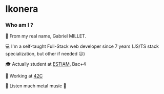 # Ikonera

### Who am I ?
:bust_in_silhouette: From my real name, Gabriel MILLET.

:computer: I'm a self-taught Full-Stack web developer since 7 years (JS/TS stack specialization, but other if needed :wink:)

:mortar_board: Actually student at [ESTIAM](https://www.estiam.education/), Bac+4

:office: Working at [42C](https://www.42consulting.fr)

:musical_note: Listen much metal music :metal:
